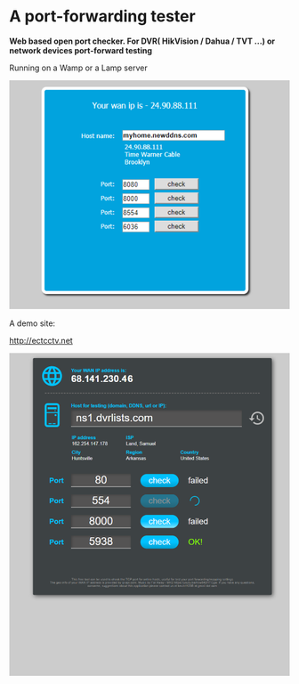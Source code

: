 # A port-forwarding tester
**Web based open port checker. For DVR( HikVision / Dahua / TVT ...) or network devices port-forward testing**

Running on a Wamp or a Lamp server

<p align="center">
  <img src="https://github.com/qienhuang/port_forwarding_tester/raw/master/snapshoot/demo.gif" alt="Demo animation"/>
</p>


A demo site:

http://ectcctv.net

<p align="center">
  <img src="https://github.com/qienhuang/port_forwarding_tester/raw/master/snapshoot/demo_site.png" alt="A demo site"/ url="http://ectcctv.net">
</p>



